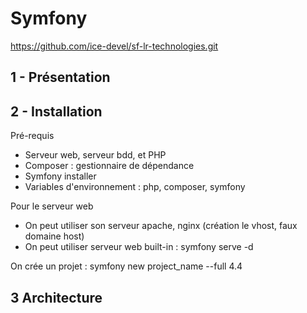 # Symfony
https://github.com/ice-devel/sf-lr-technologies.git

## 1 - Présentation

## 2 - Installation
Pré-requis
- Serveur web, serveur bdd, et PHP 
- Composer : gestionnaire de dépendance
- Symfony installer 
- Variables d'environnement : php, composer, symfony

Pour le serveur web  
- On peut utiliser son serveur apache, nginx (création le vhost, faux domaine host)
- On peut utiliser serveur web built-in : symfony serve -d

On crée un projet :
symfony new project_name --full 4.4

## 3 Architecture 
